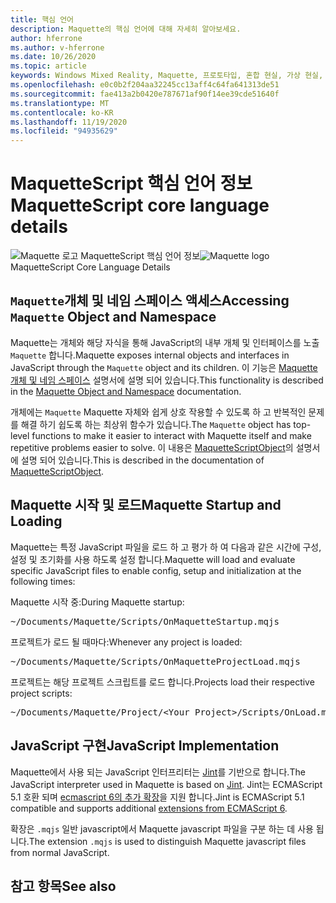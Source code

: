 ```yaml
---
title: 핵심 언어
description: Maquette의 핵심 언어에 대해 자세히 알아보세요.
author: hferrone
ms.author: v-hferrone
ms.date: 10/26/2020
ms.topic: article
keywords: Windows Mixed Reality, Maquette, 프로토타입, 혼합 현실, 가상 현실, VR, MR, 피드백, 피드백 허브, 버그
ms.openlocfilehash: e0c0b2f204aa32245cc13aff4c64fa641313de51
ms.sourcegitcommit: fae413a2b0420e787671af90f14ee39cde51640f
ms.translationtype: MT
ms.contentlocale: ko-KR
ms.lasthandoff: 11/19/2020
ms.locfileid: "94935629"
---
```

# <a name="maquettescript-core-language-details"></a><span data-ttu-id="7a9cc-104">MaquetteScript 핵심 언어 정보</span><span class="sxs-lookup"><span data-stu-id="7a9cc-104">MaquetteScript core language details</span></span>

<!-- TODO(Harrison): Need consolidated logo with text -->
<span data-ttu-id="7a9cc-105">![Maquette 로고 ](../images/MaquetteIcon.png) MaquetteScript 핵심 언어 정보</span><span class="sxs-lookup"><span data-stu-id="7a9cc-105">![Maquette logo](../images/MaquetteIcon.png) MaquetteScript Core Language Details</span></span>

## <a name="accessing-maquette-object-and-namespace"></a><span data-ttu-id="7a9cc-106">`Maquette`개체 및 네임 스페이스 액세스</span><span class="sxs-lookup"><span data-stu-id="7a9cc-106">Accessing `Maquette` Object and Namespace</span></span>

<!-- TODO(Stefan): Need high-level summary of this functionality before we send people to an outside docs link. -->
<span data-ttu-id="7a9cc-107">Maquette는 개체와 해당 자식을 통해 JavaScript의 내부 개체 및 인터페이스를 노출 `Maquette` 합니다.</span><span class="sxs-lookup"><span data-stu-id="7a9cc-107">Maquette exposes internal objects and interfaces in JavaScript through the `Maquette` object and its children.</span></span> <span data-ttu-id="7a9cc-108">이 기능은 [Maquette 개체 및 네임 스페이스](https://www.maquette.ms/doc_staging/objects/Maquette.html) 설명서에 설명 되어 있습니다.</span><span class="sxs-lookup"><span data-stu-id="7a9cc-108">This functionality is described in the [Maquette Object and Namespace](https://www.maquette.ms/doc_staging/objects/Maquette.html) documentation.</span></span> 

<!-- TODO(Stefan): Need high-level summary of this functionality before we send people to an outside docs link. -->
<span data-ttu-id="7a9cc-109">개체에는 `Maquette` Maquette 자체와 쉽게 상호 작용할 수 있도록 하 고 반복적인 문제를 해결 하기 쉽도록 하는 최상위 함수가 있습니다.</span><span class="sxs-lookup"><span data-stu-id="7a9cc-109">The `Maquette` object has top-level functions to make it easier to interact with Maquette itself and make repetitive problems easier to solve.</span></span> <span data-ttu-id="7a9cc-110">이 내용은 [MaquetteScriptObject](https://www.maquette.ms/doc_staging/objects/Maquette.MaquetteScriptObject.html)의 설명서에 설명 되어 있습니다.</span><span class="sxs-lookup"><span data-stu-id="7a9cc-110">This is described in the documentation of [MaquetteScriptObject](https://www.maquette.ms/doc_staging/objects/Maquette.MaquetteScriptObject.html).</span></span>

## <a name="maquette-startup-and-loading"></a><span data-ttu-id="7a9cc-111">Maquette 시작 및 로드</span><span class="sxs-lookup"><span data-stu-id="7a9cc-111">Maquette Startup and Loading</span></span>

<!-- TODO(Stefan): Need context on why this is important for users and how they will take advantage of this in production? -->
<span data-ttu-id="7a9cc-112">Maquette는 특정 JavaScript 파일을 로드 하 고 평가 하 여 다음과 같은 시간에 구성, 설정 및 초기화를 사용 하도록 설정 합니다.</span><span class="sxs-lookup"><span data-stu-id="7a9cc-112">Maquette will load and evaluate specific JavaScript files to enable config, setup and initialization at the following times:</span></span>

<span data-ttu-id="7a9cc-113">Maquette 시작 중:</span><span class="sxs-lookup"><span data-stu-id="7a9cc-113">During Maquette startup:</span></span>
<pre>
~/Documents/Maquette/Scripts/OnMaquetteStartup.mqjs
</pre>

<span data-ttu-id="7a9cc-114">프로젝트가 로드 될 때마다:</span><span class="sxs-lookup"><span data-stu-id="7a9cc-114">Whenever any project is loaded:</span></span>
<pre>
~/Documents/Maquette/Scripts/OnMaquetteProjectLoad.mqjs
</pre>

<span data-ttu-id="7a9cc-115">프로젝트는 해당 프로젝트 스크립트를 로드 합니다.</span><span class="sxs-lookup"><span data-stu-id="7a9cc-115">Projects load their respective project scripts:</span></span>
<pre>
~/Documents/Maquette/Project/&lt;Your Project&gt;/Scripts/OnLoad.mqjs
</pre>

## <a name="javascript-implementation"></a><span data-ttu-id="7a9cc-116">JavaScript 구현</span><span class="sxs-lookup"><span data-stu-id="7a9cc-116">JavaScript Implementation</span></span>

<!-- TODO(Stefan): Is there anything else we can tell users about the JS interpreter as applied to Maquette? -->
<span data-ttu-id="7a9cc-117">Maquette에서 사용 되는 JavaScript 인터프리터는 [Jint](https://github.com/sebastienros/jint)를 기반으로 합니다.</span><span class="sxs-lookup"><span data-stu-id="7a9cc-117">The JavaScript interpreter used in Maquette is based on [Jint](https://github.com/sebastienros/jint).</span></span> <span data-ttu-id="7a9cc-118">Jint는 ECMAScript 5.1 호환 되며 [ecmascript 6의 추가 확장](https://github.com/sebastienros/jint/issues/343)을 지원 합니다.</span><span class="sxs-lookup"><span data-stu-id="7a9cc-118">Jint is ECMAScript 5.1 compatible and supports additional [extensions from ECMAScript 6](https://github.com/sebastienros/jint/issues/343).</span></span> 

<span data-ttu-id="7a9cc-119">확장은 `.mqjs` 일반 javascript에서 Maquette javascript 파일을 구분 하는 데 사용 됩니다.</span><span class="sxs-lookup"><span data-stu-id="7a9cc-119">The extension `.mqjs` is used to distinguish Maquette javascript files from normal JavaScript.</span></span>

## <a name="see-also"></a><span data-ttu-id="7a9cc-120">참고 항목</span><span class="sxs-lookup"><span data-stu-id="7a9cc-120">See also</span></span> 
<!-- TODO(Stefan): Add any additional JS related links that may help with troubleshooting or issues? -->